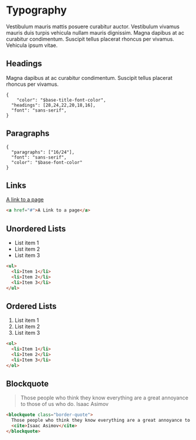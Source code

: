 # Typography
Vestibulum mauris mattis posuere curabitur auctor. Vestibulum vivamus mauris duis turpis vehicula nullam mauris dignissim. Magna dapibus at ac curabitur condimentum. Suscipit tellus placerat rhoncus per vivamus. Vehicula ipsum vitae.

## Headings
Magna dapibus at ac curabitur condimentum. Suscipit tellus placerat rhoncus per vivamus.

```type
{
	"color": "$base-title-font-color",
  "headings": [28,24,22,20,18,16],
  "font": "sans-serif",
}
```

## Paragraphs
```type
{
  "paragraphs": ["16/24"],
  "font": "sans-serif",
  "color": "$base-font-color"
}
```

## Links
[A link to a page](#)
```html
<a href="#">A Link to a page</a>
```

## Unordered Lists
- List item 1
- List item 2
- List item 3

```html
<ul>
  <li>Item 1</li>
  <li>Item 2</li>
  <li>Item 3</li>
</ul>
```

## Ordered Lists
1. List item 1
2. List item 2
3. List item 3

```html
<ol>
  <li>Item 1</li>
  <li>Item 2</li>
  <li>Item 3</li>
</ol>
```

## Blockquote
> Those people who think they know everything are a great annoyance to those of us who do.
> Isaac Asimov

```html
<blockquote class="border-quote">
  Those people who think they know everything are a great annoyance to those of us who do.
  <cite>Isaac Asimov</cite>
</blockquote>
```